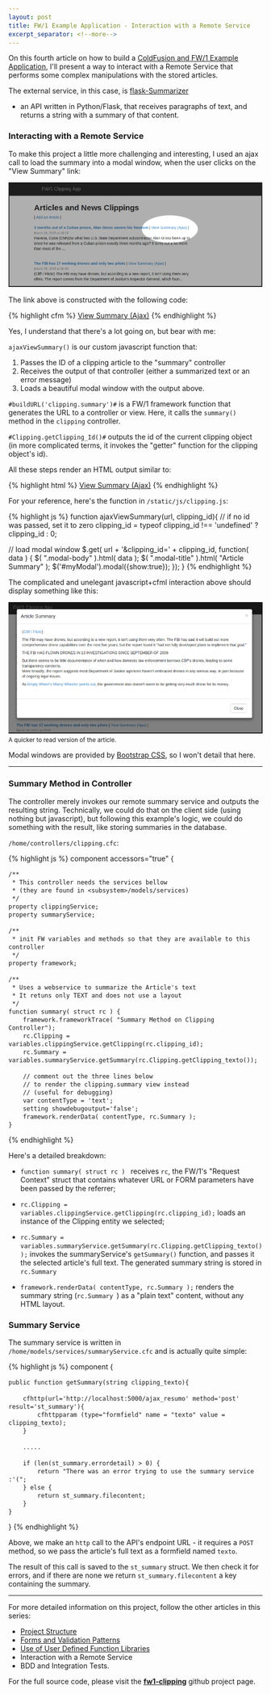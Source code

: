 ```yaml
---
layout: post
title: FW/1 Example Application - Interaction with a Remote Service
excerpt_separator: <!--more-->
---
```


On this fourth article on how to build a
[ColdFusion and FW/1 Example Application](https://dezoito.github.io/2015/03/26/fw1-example-app-released/),
I'll present a way to interact with a Remote Service that performs some complex
manipulations with the stored articles.

The external service, in this case, is [flask-Summarizer](https://github.com/dezoito/flask-Summarizer)
- an API written in Python/Flask, that receives
paragraphs of text, and returns a string with a summary of that content.

### Interacting with a Remote Service
To make this project a little more challenging and interesting, I used an ajax call to load the
summary into a modal window, when the user clicks on the "View Summary" link:

![](https://github.com/dezoito/dezoito.github.io/blob/master/public/images/view_summary.png?raw=true)

The link above is constructed with the following code:

{% highlight cfm %}
<a class="summaryLink"
    href="javascript: ajaxViewSummary('#buildURL('clipping.summary')#',#Clipping.getClipping_Id()#);">View Summary (Ajax)</a>
{% endhighlight %}

Yes, I understand that there's a lot going on, but bear with me:

`ajaxViewSummary()` is our custom javascript function that:

1. Passes the ID of a clipping article to the "summary" controller
2. Receives the output of that controller (either a summarized text or an error message)
3. Loads a beautiful modal window with the output above.

`#buildURL('clipping.summary')#` is a FW/1 framework function that generates the
 URL to a controller or view. Here, it calls the `summary()` method
 in the `clipping` controller.

 `#Clipping.getClipping_Id()#` outputs the id of the current clipping object
 (in more complicated terms, it invokes the "getter" function for the clipping object's id).

 All these steps render an HTML output similar to:

{% highlight html %}
<a class="summaryLink"
href="javascript: ajaxViewSummary('/clipping/index.cfm?action=clipping.summary',49);">View Summary (Ajax)</a>
{% endhighlight %}

For your reference, here's the  function in `/static/js/clipping.js`:

{% highlight js %}
function ajaxViewSummary(url, clipping_id){
  // if no id was passed, set it to zero
  clipping_id = typeof clipping_id !== 'undefined' ? clipping_id : 0;

  // load modal window
  $.get( url + '&clipping_id=' + clipping_id, function( data ) {
    $( ".modal-body" ).html( data );
    $( ".modal-title" ).html( "Article Summary" );
    $('#myModal').modal({show:true});
  });
}
{% endhighlight %}

The complicated and unelegant javascript+cfml interaction above should display
something like this:

![](https://github.com/dezoito/dezoito.github.io/blob/master/public/images/modal_summary.png?raw=true)
<small>A quicker to read version of the article.</small>

Modal windows are provided by [Bootstrap CSS](http://getbootstrap.com/javascript/#modals),
so I won't detail that here.

 ----

### Summary Method in Controller

The controller merely invokes our remote summary service and
outputs the resulting string. Technically, we could do that on the client side
(using nothing but javascript), but following this example's logic, we could do
something with the result, like storing summaries in the database.

`/home/controllers/clipping.cfc`:

{% highlight js %}
component accessors="true" {

    /**
     * This controller needs the services bellow
     * (they are found in <subsystem>/models/services)
     */
    property clippingService;
    property summaryService;

    /**
     * init FW variables and methods so that they are available to this controller
     */
    property framework;

    /**
     * Uses a webservice to summarize the Article's text
     * It retuns only TEXT and does not use a layout
     */
    function summary( struct rc ) {
        framework.frameworkTrace( "Summary Method on Clipping Controller");
        rc.Clipping = variables.clippingService.getClipping(rc.clipping_id);
        rc.Summary = variables.summaryService.getSummary(rc.Clipping.getClipping_texto());

        // comment out the three lines below
        // to render the clipping.summary view instead
        // (useful for debugging)
        var contentType = 'text';
        setting showdebugoutput='false';
        framework.renderData( contentType, rc.Summary );
    }
{% endhighlight %}

Here's a detailed breakdown:

 - `function summary( struct rc ) ` receives `rc`, the FW/1's "Request Context" struct
 that contains whatever URL or FORM parameters have been passed by the referrer;


 - `rc.Clipping = variables.clippingService.getClipping(rc.clipping_id);`
 loads an instance of the Clipping entity we selected;

 - `rc.Summary = variables.summaryService.getSummary(rc.Clipping.getClipping_texto());`
 invokes the summaryService's `getSummary()` function, and passes it the selected
 article's full text. The generated summary string is stored in `rc.Summary`

 - `framework.renderData( contentType, rc.Summary );` renders the summary string
  (`rc.Summary `) as a "plain text" content, without any HTML layout.


### Summary Service

 The summary service is written in `/home/models/services/summaryService.cfc` and
 is actually quite simple:

{% highlight js %}
component {

    public function getSummary(string clipping_texto){

        cfhttp(url='http://localhost:5000/ajax_resumo' method='post' result='st_summary'){
            cfhttpparam (type="formfield" name = "texto" value = clipping_texto);
        }

        .....

        if (len(st_summary.errordetail) > 0) {
            return "There was an error trying to use the summary service :'(";
        } else {
            return st_summary.filecontent;
        }
    }
}
{% endhighlight %}

Above, we make an `http` call to the API's endpoint URL - it requires a `POST` method,
so we pass the article's full text as a formfield named `texto`.

The result of this call is saved to the `st_summary` struct.
We then check it for errors, and if there are none we return `st_summary.filecontent`
a key containing the summary.

 ----

For more detailed information on this project, follow the other articles in this series:

 - [Project Structure](/2015/03/29/fw1-example-app-project-structure/)
 - [Forms and Validation Patterns](/2015/03/30/fw1-example-app-forms_validation/)
 - [Use of User Defined Function Libraries](/2015/04/06/fw1-example-user-defined-function-libraries/)
 - Interaction with a Remote Service
 - BDD and Integration Tests.

For the full source code, please visit the **[fw1-clipping](https://github.com/dezoito/fw1-clipping)**
github project page.

